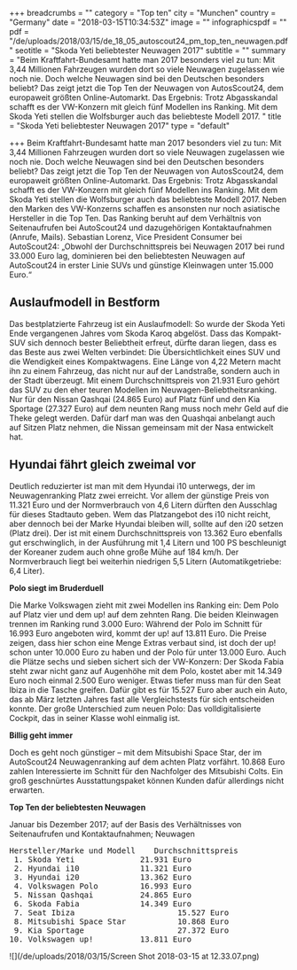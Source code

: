 +++
breadcrumbs = ""
category = "Top ten"
city = "Munchen"
country = "Germany"
date = "2018-03-15T10:34:53Z"
image = ""
infographicspdf = ""
pdf = "/de/uploads/2018/03/15/de_18_05_autoscout24_pm_top_ten_neuwagen.pdf"
seotitle = "Skoda Yeti beliebtester Neuwagen 2017"
subtitle = ""
summary = "Beim Kraftfahrt-Bundesamt hatte man 2017 besonders viel zu tun: Mit 3,44 Millionen Fahrzeugen wurden dort so viele Neuwagen zugelassen wie noch nie. Doch welche Neuwagen sind bei den Deutschen besonders beliebt? Das zeigt jetzt die Top Ten der Neuwagen von AutosScout24, dem europaweit größten Online-Automarkt. Das Ergebnis: Trotz Abgasskandal schafft es der VW-Konzern mit gleich fünf Modellen ins Ranking. Mit dem Skoda Yeti stellen die Wolfsburger auch das beliebteste Modell 2017. "
title = "Skoda Yeti beliebtester Neuwagen 2017"
type = "default"

+++
Beim Kraftfahrt-Bundesamt hatte man 2017 besonders viel zu tun: Mit 3,44 Millionen Fahrzeugen wurden dort so viele Neuwagen zugelassen wie noch nie. Doch welche Neuwagen sind bei den Deutschen besonders beliebt? Das zeigt jetzt die Top Ten der Neuwagen von AutosScout24, dem europaweit größten Online-Automarkt. Das Ergebnis: Trotz Abgasskandal schafft es der VW-Konzern mit gleich fünf Modellen ins Ranking. Mit dem Skoda Yeti stellen die Wolfsburger auch das beliebteste Modell 2017. Neben den Marken des VW-Konzerns schaffen es ansonsten nur noch asiatische Hersteller in die Top Ten. Das Ranking beruht auf dem Verhältnis von Seitenaufrufen bei AutoScout24 und dazugehörigen Kontaktaufnahmen (Anrufe, Mails). Sebastian Lorenz, Vice President Consumer bei AutoScout24: „Obwohl der Durchschnittspreis bei Neuwagen 2017 bei rund 33.000 Euro lag, dominieren bei den beliebtesten Neuwagen auf AutoScout24 in erster Linie SUVs und günstige Kleinwagen unter 15.000 Euro.“

## **Auslaufmodell in Bestform**

Das bestplatzierte Fahrzeug ist ein Auslaufmodell: So wurde der Skoda Yeti Ende vergangenen Jahres vom Skoda Karoq abgelöst. Dass das Kompakt-SUV sich dennoch bester Beliebtheit erfreut, dürfte daran liegen, dass es das Beste aus zwei Welten verbindet: Die Übersichtlichkeit eines SUV und die Wendigkeit eines Kompaktwagens. Eine Länge von 4,22 Metern macht ihn zu einem Fahrzeug, das nicht nur auf der Landstraße, sondern auch in der Stadt überzeugt. Mit einem Durchschnittspreis von 21.931 Euro gehört das SUV zu den eher teuren Modellen im Neuwagen-Beliebtheitsranking. Nur für den Nissan Qashqai (24.865 Euro) auf Platz fünf und den Kia Sportage (27.327 Euro) auf dem neunten Rang muss noch mehr Geld auf die Theke gelegt werden. Dafür darf man was den Quashqai anbelangt auch auf Sitzen Platz nehmen, die Nissan gemeinsam mit der Nasa entwickelt hat.

## **Hyundai fährt gleich zweimal vor**

Deutlich reduzierter ist man mit dem Hyundai i10 unterwegs, der im Neuwagenranking Platz zwei erreicht. Vor allem der günstige Preis von 11.321 Euro und der Normverbrauch von 4,6 Litern dürften den Ausschlag für dieses Stadtauto geben. Wem das Platzangebot des i10 nicht reicht, aber dennoch bei der Marke Hyundai bleiben will, sollte auf den i20 setzen (Platz drei). Der ist mit einem Durchschnittspreis von 13.362 Euro ebenfalls gut erschwinglich, in der Ausführung mit 1,4 Litern und 100 PS beschleunigt der Koreaner zudem auch ohne große Mühe auf 184 km/h. Der Normverbrauch liegt bei weiterhin niedrigen 5,5 Litern (Automatikgetriebe: 6,4 Liter).

**Polo siegt im Bruderduell**

Die Marke Volkswagen zieht mit zwei Modellen ins Ranking ein: Dem Polo auf Platz vier und dem up! auf dem zehnten Rang. Die beiden Kleinwagen trennen im Ranking rund 3.000 Euro: Während der Polo im Schnitt für 16.993 Euro angeboten wird, kommt der up! auf 13.811 Euro. Die Preise zeigen, dass hier schon eine Menge Extras verbaut sind, ist doch der up! schon unter 10.000 Euro zu haben und der Polo für unter 13.000 Euro. Auch die Plätze sechs und sieben sichert sich der VW-Konzern: Der Skoda Fabia steht zwar nicht ganz auf Augenhöhe mit dem Polo, kostet aber mit 14.349 Euro noch einmal 2.500 Euro weniger. Etwas tiefer muss man für den Seat Ibiza in die Tasche greifen. Dafür gibt es für 15.527 Euro aber auch ein Auto, das ab März letzten Jahres fast alle Vergleichstests für sich entscheiden konnte. Der große Unterschied zum neuen Polo: Das volldigitalisierte Cockpit, das in seiner Klasse wohl einmalig ist.

**Billig geht immer**

Doch es geht noch günstiger – mit dem Mitsubishi Space Star, der im AutoScout24 Neuwagenranking auf dem achten Platz vorfährt. 10.868 Euro zahlen Interessierte im Schnitt für den Nachfolger des Mitsubishi Colts. Ein groß geschnürtes Ausstattungspaket können Kunden dafür allerdings nicht erwarten.

**Top Ten der beliebtesten Neuwagen**

Januar bis Dezember 2017; auf der Basis des Verhältnisses von Seitenaufrufen und Kontaktaufnahmen; Neuwagen

<pre>Hersteller/Marke und Modell	Durchschnittspreis
 1. Skoda Yeti				21.931 Euro
 2. Hyundai i10				11.321 Euro
 3. Hyundai i20				13.362 Euro
 4. Volkswagen Polo			16.993 Euro
 5. Nissan Qashqai			24.865 Euro
 6. Skoda Fabia				14.349 Euro
 7. Seat Ibiza				        15.527 Euro
 8. Mitsubishi Space Star	        10.868 Euro
 9. Kia Sportage			        27.372 Euro
10. Volkswagen up!			13.811 Euro
</pre>
![](/de/uploads/2018/03/15/Screen Shot 2018-03-15 at 12.33.07.png)
